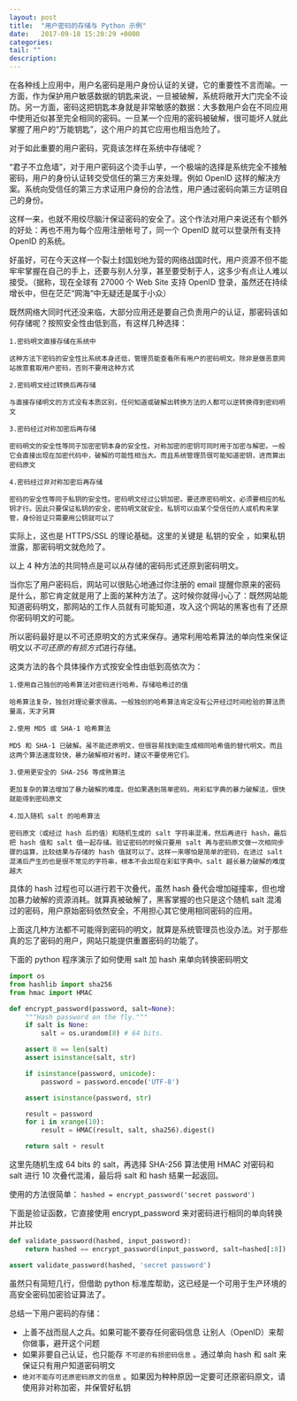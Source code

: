 ```yaml
---
layout: post
title:  "用户密码的存储与 Python 示例"
date:   2017-09-18 15:20:29 +0000
categories: 
tail: ""
description:
---
```


在各种线上应用中，用户名密码是用户身份认证的关键，它的重要性不言而喻。一方面，作为保护用户敏感数据的钥匙来说，一旦被破解，系统将敞开大门完全不设防。另一方面，密码这把钥匙本身就是非常敏感的数据：大多数用户会在不同应用中使用近似甚至完全相同的密码。一旦某一个应用的密码被破解，很可能坏人就此掌握了用户的“万能钥匙”，这个用户的其它应用也相当危险了。

对于如此重要的用户密码，究竟该怎样在系统中存储呢？

“君子不立危墙”，对于用户密码这个烫手山芋，一个极端的选择是系统完全不接触密码，用户的身份认证转交受信任的第三方来处理。例如 OpenID 这样的解决方案。系统向受信任的第三方求证用户身份的合法性，用户通过密码向第三方证明自己的身份。

这样一来，也就不用绞尽脑汁保证密码的安全了。这个作法对用户来说还有个额外的好处：再也不用为每个应用注册帐号了，同一个 OpenID 就可以登录所有支持 OpenID 的系统。

好虽好，可在今天这样一个裂土封国划地为营的网络战国时代，用户资源不但不能牢牢掌握在自己的手上，还要与别人分享，甚至要受制于人，这多少有点让人难以接受。（据称，现在全球有 27000 个 Web Site 支持 OpenID 登录，虽然还在持续增长中，但在茫茫“网海“中无疑还是属于小众）

既然网络大同时代还没来临，大部分应用还是要自己负责用户的认证，那密码该如何存储呢？按照安全性由低到高，有这样几种选择：

    1.密码明文直接存储在系统中

    这种方法下密码的安全性比系统本身还低，管理员能查看所有用户的密码明文。除非是做恶意网站故意套取用户密码，否则不要用这种方式

    2.密码明文经过转换后再存储

    与直接存储明文的方式没有本质区别，任何知道或破解出转换方法的人都可以逆转换得到密码明文

    3.密码经过对称加密后再存储

    密码明文的安全性等同于加密密钥本身的安全性。对称加密的密钥可同时用于加密与解密。一般它会直接出现在加密代码中，破解的可能性相当大。而且系统管理员很可能知道密钥，进而算出密码原文

    4.密码经过非对称加密后再存储

    密码的安全性等同于私钥的安全性。密码明文经过公钥加密。要还原密码明文，必须要相应的私钥才行。因此只要保证私钥的安全，密码明文就安全。私钥可以由某个受信任的人或机构来掌管，身份验证只需要用公钥就可以了

实际上，这也是 HTTPS/SSL 的理论基础。这里的关键是 私钥的安全 ，如果私钥泄露，那密码明文就危险了。

以上 4 种方法的共同特点是可以从存储的密码形式还原到密码明文。

当你忘了用户密码后，网站可以很贴心地通过你注册的 email 提醒你原来的密码是什么，那它肯定就是用了上面的某种方法了。这时候你就得小心了：既然网站能知道密码明文，那网站的工作人员就有可能知道，攻入这个网站的黑客也有了还原你密码明文的可能。

所以密码最好是以不可还原明文的方式来保存。通常利用哈希算法的单向性来保证明文以*不可还原的有损方式*进行存储。

这类方法的各个具体操作方式按安全性由低到高依次为：
```
1.使用自己独创的哈希算法对密码进行哈希，存储哈希过的值

哈希算法复杂，独创对理论要求很高。一般独创的哈希算法肯定没有公开经过时间检验的算法质量高，天才另算

2.使用 MD5 或 SHA-1 哈希算法

MD5 和 SHA-1 已破解。虽不能还原明文，但很容易找到能生成相同哈希值的替代明文。而且这两个算法速度较快，暴力破解相对省时，建议不要使用它们。

3.使用更安全的 SHA-256 等成熟算法

更加复杂的算法增加了暴力破解的难度。但如果遇到简单密码，用彩虹字典的暴力破解法，很快就能得到密码原文

4.加入随机 salt 的哈希算法

密码原文（或经过 hash 后的值）和随机生成的 salt 字符串混淆，然后再进行 hash，最后把 hash 值和 salt 值一起存储。验证密码的时候只要用 salt 再与密码原文做一次相同步骤的运算，比较结果与存储的 hash 值就可以了。这样一来哪怕是简单的密码，在进过 salt 混淆后产生的也是很不常见的字符串，根本不会出现在彩虹字典中。salt 越长暴力破解的难度越大
```
具体的 hash 过程也可以进行若干次叠代，虽然 hash 叠代会增加碰撞率，但也增加暴力破解的资源消耗。就算真被破解了，黑客掌握的也只是这个随机 salt 混淆过的密码，用户原始密码依然安全，不用担心其它使用相同密码的应用。

上面这几种方法都不可能得到密码的明文，就算是系统管理员也没办法。对于那些真的忘了密码的用户，网站只能提供重置密码的功能了。

下面的 python 程序演示了如何使用 salt 加 hash 来单向转换密码明文
```python
import os
from hashlib import sha256
from hmac import HMAC

def encrypt_password(password, salt=None):
    """Hash password on the fly."""
    if salt is None:
        salt = os.urandom(8) # 64 bits.

    assert 8 == len(salt)
    assert isinstance(salt, str)

    if isinstance(password, unicode):
        password = password.encode('UTF-8')

    assert isinstance(password, str)

    result = password
    for i in xrange(10):
        result = HMAC(result, salt, sha256).digest()

    return salt + result
```
这里先随机生成 64 bits 的 salt，再选择 SHA-256 算法使用 HMAC 对密码和 salt 进行 10 次叠代混淆，最后将 salt 和 hash 结果一起返回。

使用的方法很简单：
`hashed = encrypt_password('secret password')`

下面是验证函数，它直接使用 encrypt_password 来对密码进行相同的单向转换并比较
```python
def validate_password(hashed, input_password):
    return hashed == encrypt_password(input_password, salt=hashed[:8])

assert validate_password(hashed, 'secret password')
```
虽然只有简短几行，但借助 python 标准库帮助，这已经是一个可用于生产环境的高安全密码加密验证算法了。

总结一下用户密码的存储：

* 上善不战而屈人之兵。如果可能不要存任何密码信息 让别人（OpenID）来帮你做事，避开这个问题
* 如果非要自己认证，也只能存 `不可逆的有损密码信息` 。通过单向 hash 和 salt 来保证只有用户知道密码明文
* `绝对不能存可还原密码原文的信息` 。如果因为种种原因一定要可还原密码原文，请使用非对称加密，并保管好私钥
